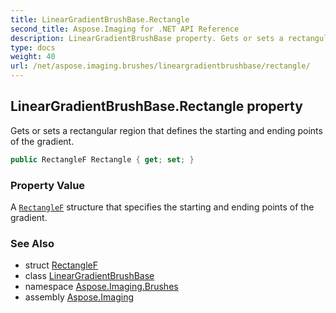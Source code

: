 ```yaml
---
title: LinearGradientBrushBase.Rectangle
second_title: Aspose.Imaging for .NET API Reference
description: LinearGradientBrushBase property. Gets or sets a rectangular region that defines the starting and ending points of the gradient
type: docs
weight: 40
url: /net/aspose.imaging.brushes/lineargradientbrushbase/rectangle/
---
```

## LinearGradientBrushBase.Rectangle property

Gets or sets a rectangular region that defines the starting and ending points of the gradient.

```csharp
public RectangleF Rectangle { get; set; }
```

### Property Value

A [`RectangleF`](../../../aspose.imaging/rectanglef/) structure that specifies the starting and ending points of the gradient.

### See Also

* struct [RectangleF](../../../aspose.imaging/rectanglef/)
* class [LinearGradientBrushBase](../)
* namespace [Aspose.Imaging.Brushes](../../lineargradientbrushbase/)
* assembly [Aspose.Imaging](../../../)


